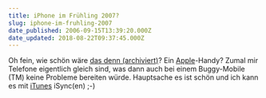 ```yaml
---
title: iPhone im Frühling 2007?
slug: iphone-im-fruhling-2007
date_published: 2006-09-15T13:39:20.000Z
date_updated: 2018-08-22T09:37:45.000Z
---
```


Oh fein, wie schön wäre [das denn (archiviert)](http://web.archive.org/web/20070113005049/http://www.mac-essentials.de:80/index.php/mac/article/18103/)? Ein [Apple](http://www.apple.de)-Handy? Zumal mir Telefone eigentlich gleich sind, was dann auch bei einem Buggy-Mobile (TM) keine Probleme bereiten würde. Hauptsache es ist schön und ich kann es mit [iTunes](http://www.apple.com/itunes/) iSync(en) ;-)
